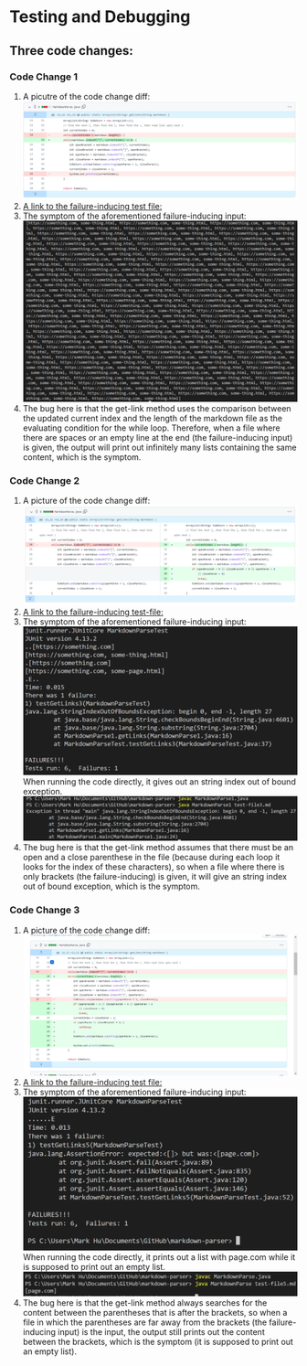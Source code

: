 # Testing and Debugging  

## Three code changes:  

### Code Change 1  
1. A picutre of the code change diff:
![image](Code_Change1_Diff.png)  
2. [A link to the failure-inducing test file:](https://github.com/MarkH857/markdown-parser/blob/main/test-file.md)  
3. The symptom of the aforementioned failure-inducing input:  
![image](Code_Change1_Symptom.png)  
4. The bug here is that the get-link method uses the comparison between the
updated current index and the length of the markdown file as the evaluating 
condition for the while loop. Therefore, when a file where there are spaces
or an empty line at the end (the failure-inducing input) is given, the output 
will print out infinitely many lists containing the same content, which is the
symptom.

### Code Change 2  
1. A picture of the code change diff:
![image](Code_Change2_Diff.png)  
2. [A link to the failure-inducing test-file:](https://github.com/MarkH857/markdown-parser/blob/main/test-file3.md)  
3. The symptom of the aforementioned failure-inducing input:  
![image](Code_Change2_Symptom.png)  
When running the code directly, it gives out an string index out of bound
exception.
![image](Code_Change2_Symptom1.png)  
4. The bug here is that the get-link method assumes that there must be an 
open and a close parenthese in the file (because during each loop it looks
for the index of these characters), so when a file where there is only brackets
(the failure-inducing) is given, it will give an string index out of bound
exception, which is the symptom.

### Code Change 3   
1. A picture of the code change diff:
![image](Code_Change3_Diff.png)  
2. [A link to the failure-inducing test file:](https://github.com/MarkH857/markdown-parser/blob/main/test-file5.md)  
3. The symptom of the aforementioned failure-inducing input:  
![image](Code_Change3_Symptom.png)  
When running the code directly, it prints out a list with page.com while it is
supposed to print out an empty list.
![image](Code_Change3_Symptom1.png)  
4. The bug here is that the get-link method always searches for the content 
between the parentheses that is after the brackets, so when a file in which 
the parentheses are far away from the brackets (the failure-inducing input) is
 the input, the output still prints out the content between the brackets, which 
 is the symptom (it is supposed to print out an empty list).